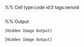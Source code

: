 %% Cell type:code id:5 tags:senoid

``` python
```

%% Output

    [Hidden Image Output]

    [Hidden Image Output]
